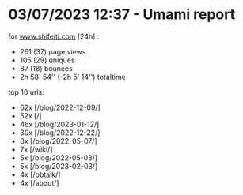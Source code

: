 # 03/07/2023 12:37 - Umami report
for www.shifeiti.com [24h] :

 - 261 (37) page views
 - 105 (29) uniques
 - 87 (18) bounces
 - 2h 58' 54'' (-2h 5' 14'') totaltime


top 10 urls:
 - 62x [/blog/2022-12-09/]
 - 52x [/]
 - 46x [/blog/2023-01-12/]
 - 30x [/blog/2022-12-22/]
 - 8x [/blog/2022-05-07/]
 - 7x [/wiki/]
 - 5x [/blog/2022-05-03/]
 - 5x [/blog/2023-02-03/]
 - 4x [/bbtalk/]
 - 4x [/about/]


